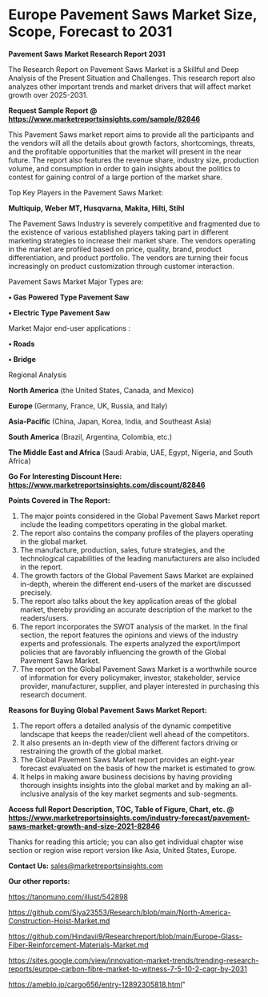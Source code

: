 # Europe Pavement Saws Market Size, Scope, Forecast to 2031

<strong>Pavement Saws Market Research Report 2031</strong>

The Research Report on Pavement Saws Market is a Skillful and Deep Analysis of the Present Situation and Challenges. This research report also analyzes other important trends and market drivers that will affect market growth over 2025-2031.

<strong>Request Sample Report @ <a href=https://www.marketreportsinsights.com/sample/82846>https://www.marketreportsinsights.com/sample/82846</a></strong>

This Pavement Saws market report aims to provide all the participants and the vendors will all the details about growth factors, shortcomings, threats, and the profitable opportunities that the market will present in the near future. The report also features the revenue share, industry size, production volume, and consumption in order to gain insights about the politics to contest for gaining control of a large portion of the market share.

Top Key Players in the Pavement Saws Market:

<strong>Multiquip, Weber MT, Husqvarna, Makita, Hilti, Stihl</strong>

The Pavement Saws Industry is severely competitive and fragmented due to the existence of various established players taking part in different marketing strategies to increase their market share. The vendors operating in the market are profiled based on price, quality, brand, product differentiation, and product portfolio. The vendors are turning their focus increasingly on product customization through customer interaction.

Pavement Saws Market Major Types are:

<strong>• Gas Powered Type Pavement Saw

• Electric Type Pavement Saw</strong>

Market Major end-user applications :

<strong>• Roads

• Bridge</strong>

Regional Analysis

</u><strong><b>North America</b></strong> (the United States, Canada, and Mexico)

<strong><b>Europe </b></strong>(Germany, France, UK, Russia, and Italy)

<strong><b>Asia-Pacific</b></strong> (China, Japan, Korea, India, and Southeast Asia)

<strong><b>South America</b></strong> (Brazil, Argentina, Colombia, etc.)

<strong><b>The Middle East and Africa</b></strong> (Saudi Arabia, UAE, Egypt, Nigeria, and South Africa)

<strong>Go For Interesting Discount Here: <a href=https://www.marketreportsinsights.com/discount/82846>https://www.marketreportsinsights.com/discount/82846</a></strong>

<strong>Points Covered in The Report:</strong>
<ol>
  <li>The major points considered in the Global Pavement Saws Market report include the leading competitors operating in the global market.</li>
  <li>The report also contains the company profiles of the players operating in the global market.</li>
  <li>The manufacture, production, sales, future strategies, and the technological capabilities of the leading manufacturers are also included in the report.</li>
  <li>The growth factors of the Global Pavement Saws Market are explained in-depth, wherein the different end-users of the market are discussed precisely.</li>
  <li>The report also talks about the key application areas of the global market, thereby providing an accurate description of the market to the readers/users.</li>
  <li>The report incorporates the SWOT analysis of the market. In the final section, the report features the opinions and views of the industry experts and professionals. The experts analyzed the export/import policies that are favorably influencing the growth of the Global Pavement Saws Market.</li>
  <li>The report on the Global Pavement Saws Market is a worthwhile source of information for every policymaker, investor, stakeholder, service provider, manufacturer, supplier, and player interested in purchasing this research document.</li>
</ol>
<strong>Reasons for Buying Global Pavement Saws Market Report:</strong>

<ol>
  <li>The report offers a detailed analysis of the dynamic competitive landscape that keeps the reader/client well ahead of the competitors.</li>
  <li>It also presents an in-depth view of the different factors driving or restraining the growth of the global market.</li>
  <li>The Global Pavement Saws Market report provides an eight-year forecast evaluated on the basis of how the market is estimated to grow.</li>
  <li>It helps in making aware business decisions by having providing thorough insights insights into the global market and by making an all-inclusive analysis of the key market segments and sub-segments.</li>
</ol>
<strong>Access full Report Description, TOC, Table of Figure, Chart, etc. @ <a href=https://www.marketreportsinsights.com/industry-forecast/pavement-saws-market-growth-and-size-2021-82846>https://www.marketreportsinsights.com/industry-forecast/pavement-saws-market-growth-and-size-2021-82846</a></strong>


Thanks for reading this article; you can also get individual chapter wise section or region wise report version like Asia, United States, Europe.

<strong>Contact Us:</strong>
sales@marketreportsinsights.com

<strong>Our other reports:</strong>

<a href=https://tanomuno.com/illust/542898>https://tanomuno.com/illust/542898</a>

<a href=https://github.com/Siya23553/Research/blob/main/North-America-Construction-Hoist-Market.md>https://github.com/Siya23553/Research/blob/main/North-America-Construction-Hoist-Market.md</a>

<a href=https://github.com/Hindavii9/Researchreport/blob/main/Europe-Glass-Fiber-Reinforcement-Materials-Market.md>https://github.com/Hindavii9/Researchreport/blob/main/Europe-Glass-Fiber-Reinforcement-Materials-Market.md</a>

<a href=https://sites.google.com/view/innovation-market-trends/trending-research-reports/europe-carbon-fibre-market-to-witness-7-5-10-2-cagr-by-2031>https://sites.google.com/view/innovation-market-trends/trending-research-reports/europe-carbon-fibre-market-to-witness-7-5-10-2-cagr-by-2031</a>

<a href=https://ameblo.jp/cargo656/entry-12892305818.html>https://ameblo.jp/cargo656/entry-12892305818.html</a>"
